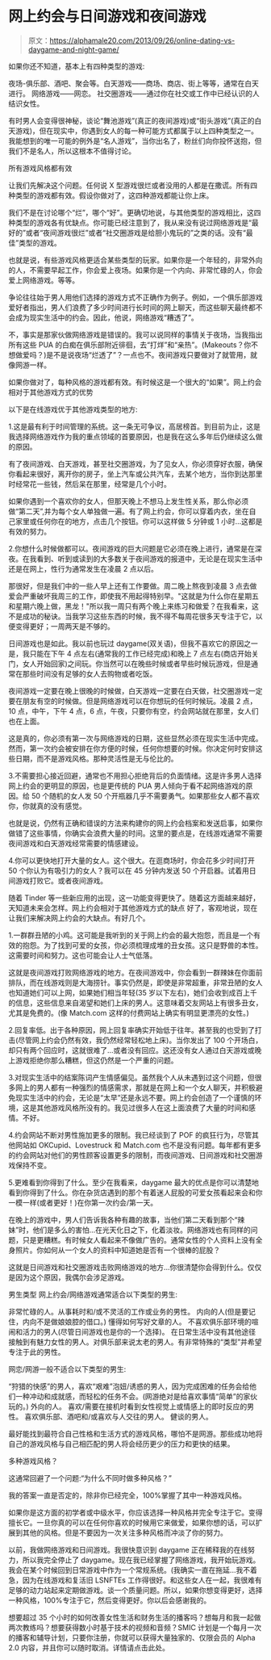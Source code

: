 # 网上约会与日间游戏和夜间游戏

> 原文：<https://alphamale20.com/2013/09/26/online-dating-vs-daygame-and-night-game/>

如果你还不知道，基本上有四种类型的游戏:

夜场-俱乐部、酒吧、聚会等。白天游戏——商场、商店、街上等等，通常在白天进行。
网络游戏——网恋。
社交圈游戏——通过你在社交或工作中已经认识的人结识女性。

有时男人会变得很神秘，谈论“舞池游戏”(真正的夜间游戏)或“街头游戏”(真正的白天游戏)，但在现实中，你遇到女人的每一种可能方式都属于以上四种类型之一。我能想到的唯一可能的例外是“名人游戏”，当你出名了，粉丝们向你投怀送抱，但我们不是名人，所以这根本不值得讨论。

所有游戏风格都有效

让我们先解决这个问题。任何说 X 型游戏很烂或者没用的人都是在撒谎。所有四种类型的游戏都有效。假设你做对了，这四种游戏都能让你上床。

我们不是在讨论哪个“烂”，哪个“好”。更确切地说，与其他类型的游戏相比，这四种类型的游戏各有优缺点。你可能已经注意到了，我从来没有说过网络游戏是“最好的”或者“夜间游戏很烂”或者“社交圈游戏是给胆小鬼玩的”之类的话。没有“最佳”类型的游戏。

也就是说，有些游戏风格更适合某些类型的玩家。如果你是一个年轻的，非常外向的人，不需要早起工作，你会爱上夜场。如果你是一个内向、非常忙碌的人，你会爱上网络游戏。等等。

争论往往始于男人用他们选择的游戏方式不正确作为例子。例如，一个俱乐部游戏爱好者指出，男人们浪费了多少时间进行长时间的网上聊天，而这些聊天最终都不会成为现实生活中的约会。因此，他说，网络游戏“糟透了”。

不，事实是那家伙做网络游戏是错误的。我可以说同样的事情关于夜场，当我指出所有这些 PUA 的白痴在俱乐部附近徘徊，去“打烊”和“亲热”。(Makeouts？你不想做爱吗？)是不是说夜场“烂透了”？一点也不。夜间游戏只要做对了就管用，就像网游一样。

如果你做对了，每种风格的游戏都有效。有时候这是一个很大的“如果”。网上约会相对于其他游戏方式的优势

以下是在线游戏优于其他游戏类型的地方:

1.这是最有利于时间管理的系统。这一条无可争议，高居榜首。到目前为止，这是我选择网络游戏作为我的重点领域的首要原因，也是我在这么多年后仍继续这么做的原因。

有了夜间游戏、白天游戏，甚至社交圈游戏，为了见女人，你必须穿好衣服，确保你看起来很好，离开你的房子，坐上汽车或公共汽车，去某个地方，当你到达那里时经常花一些钱，然后呆在那里，经常是几个小时。

如果你遇到一个喜欢你的女人，但那天晚上不想马上发生性关系，那么你必须做“第二天”,并为每个女人单独做一遍。有了网上约会，你可以穿着内衣，坐在自己家里或任何你在的地方，点击几个按钮。你可以这样做 5 分钟或 1 小时...这都是有效的努力。

2.你想什么时候做都可以。夜间游戏的巨大问题是它必须在晚上进行，通常是在深夜。在我看到、听到或读到的大多数关于夜间游戏的报道中，无论是在现实生活中还是在网上，性行为通常发生在凌晨 2 点以后。

那很好，但是我们中的一些人早上还有工作要做。周二晚上熬夜到凌晨 3 点去做爱会严重破坏我周三的工作，即使我不用起得特别早。"这就是为什么你在星期五和星期六晚上做，黑龙！"所以我一周只有两个晚上来练习和做爱？在我看来，这不是成功的秘诀。当我学习这些东西的时候，我不得不每周花很多天专注于它，以便变得更好；一周两天是不够的。

日间游戏也是如此。我以前也玩过 daygame(双关语)，但我不喜欢它的原因之一是，我只能在下午 4 点左右(通常我的工作已经完成)和晚上 7 点左右(商店开始关门，女人开始回家)之间玩。你当然可以在晚些时候或者早些时候玩游戏，但是通常在那些时间没有足够的女人去购物或者吃饭。

夜间游戏一定要在晚上很晚的时候做，白天游戏一定要在白天做，社交圈游戏一定要在朋友有空的时候做。但是网络游戏可以在你想玩的任何时候玩。凌晨 2 点，10 点，中午，下午 4 点，6 点，午夜，只要你有空，约会网站就在那里，女人们也在上面。

这是真的，你必须有第一次与网络游戏的日期，这些显然必须在现实生活中完成。然而，第一次约会被安排在你方便的时候，任何你想要的时候。你决定何时安排这些日期，而不是游戏风格。那种灵活性是无与伦比的。

3.不需要担心接近回避，通常也不用担心拒绝背后的负面情绪。这是许多男人选择网上约会的更明显的原因，也是更传统的 PUA 男人倾向于看不起网络游戏的原因。给 50 个随机的女人发 50 个开瓶器几乎不需要勇气。如果那些女人都不喜欢你，你就真的没有感觉。

也就是说，仍然有正确和错误的方法来构建你的网上约会档案和发送启事，如果你做错了这些事情，你确实会浪费大量的时间。这里的要点是，在线游戏通常不需要夜间游戏和白天游戏经常需要的情感建设。

4.你可以更快地打开大量的女人。这个很大。在逛商场时，你会花多少时间打开 50 个你认为有吸引力的女人？我可以在 45 分钟内发送 50 个开启器。试着用日间游戏打败它。或者夜间游戏。

随着 Tinder 等一些新应用的出现，这一功能变得更快了。随着这方面越来越好，天知道未来会怎样。网上约会相对于其他游戏方式的缺点
好了，客观地说，现在让我们来解决网上约会的大缺点。有好几个。

1.一群群丑陋的小鸡。这可能是我听到的关于网上约会的最大抱怨，而且是一个有效的抱怨。为了找到可爱的女孩，你必须梳理成堆的丑女孩。这只是野兽的本性。这需要时间和努力。这也可能会让人士气低落。

这就是夜间游戏打败网络游戏的地方。在夜间游戏中，你会看到一群辣妹在你面前排队，而在线游戏则是大海捞针。事实仍然是，即使是非常超重，非常丑陋的女人也知道她们可以上网，如果她们相当年轻(35 岁以下左右)，她们会收到成百上千的信息，这些信息来自渴望和她们上床的男人。这意味着交友网站上有很多丑女，尤其是免费的。(像 Match.com 这样的付费网站上确实有明显更漂亮的女性。)

2.回复率低。出于各种原因，网上回复率确实开始低于往年。甚至我的也受到了打击(尽管网上约会仍然有效，我仍然经常轻松地上床)。当你发出了 100 个开场白，却只有两个回应时，这就很难了...或者没有回应。这还没有女人通过白天游戏或晚上游戏拒绝你那么糟糕，但这仍然是一个严重的问题。

3.对现实生活中的结案陈词产生情感偏见。虽然我个人从未遇到过这个问题，但很多网上的男人都有一种强烈的情感需求，那就是在网上和一个女人聊天，并积极避免现实生活中的约会，无论是“太早”还是永远不要。网上约会创造了一个谨慎的环境，这是其他游戏风格所没有的。我见过很多人在这上面浪费了大量的时间和感情。不好。

4.约会网站不断对男性施加更多的限制。我已经谈到了 POF 的疯狂行为，尽管其他网站如 OKCupid、Lovestruck 和 Match.com 也不是没有问题。每年都有更多的约会网站对他们的男性顾客设置更多的限制，而夜间游戏、日间游戏和社交圈游戏保持不变。

5.更难看到你得到了什么。至少在我看来，daygame 最大的优点是你可以清楚地看到你得到了什么。你在杂货店遇到的那个有着迷人屁股的可爱女孩看起来会和你一模一样(或者更好！)在你第一次约会/第一天。

在晚上的游戏中，男人们告诉我各种有趣的故事，当他们第二天看到那个“辣妹”时，他们是多么的害怕...在光天化日之下，化着淡妆。网络游戏也有同样的问题，只是更糟糕。有时候女人看起来不像做广告的。通常女性的个人资料上没有全身照片。你如何从一个女人的资料中知道她是否有一个很棒的屁股？

这就是日间游戏和社交圈游戏击败网络游戏的地方...你很清楚你会得到什么。仅仅是因为这个原因，我偶尔会涉足游戏。

男生类型
网上约会/网络游戏通常适合以下类型的男生:

非常忙碌的人。从事耗时和/或不灵活的工作或业务的男性。
内向的人(但是要记住，内向不是做娘娘腔的借口。)
懂得如何写好文章的人。
不喜欢俱乐部环境的喧闹和活力的男人(尽管日间游戏也是你的一个选择)。
在日常生活中没有其他途径接触到有魅力女性的男人。对俱乐部来说太老的男人。有非常特殊的“类型”并希望专注于此的男性。

网恋/网游一般不适合以下类型的男生:

“狩猎的快感”的男人，喜欢“艰难”泡妞/诱惑的男人，因为完成困难的任务会给他们一种冲动和成就感，而轻松的任务不会。(网游绝对是给喜欢事情“简单”的家伙玩的。)
外向的人。
喜欢/需要在接机时看到女性视觉上或情感上的即时反应的男性。
喜欢俱乐部、酒吧和/或喜欢与人交往的男人。
健谈的男人。

最好能找到最符合自己性格和生活方式的游戏风格，哪怕不是网游。那些成功地将自己的游戏风格与自己相匹配的男人将会经历更少的压力和更快的结果。

多种游戏风格？

这通常回避了一个问题:“为什么不同时做多种风格？”

我的答案一直是否定的，除非你已经完全，100%掌握了其中一种游戏风格。

如果你是这方面的初学者或中级水平，你应该选择一种风格并完全专注于它。变得擅长它。一旦你真的可以在任何你喜欢的时候用它来做爱，如果你想的话，可以扩展到其他的风格。但是不要因为一次关注多种风格而冲淡了你的努力。

以前，我做网络游戏和日间游戏。我很快意识到 daygame 正在稀释我的在线努力，所以我完全停止了 daygame。现在我已经掌握了网络游戏，我开始玩游戏。我会在某个时候回到日常游戏中作为一个常规系统。(我确实一直在拖延...我不着急，因为在线游戏和复活旧 LSNFTEs 工作得很好。和这些女人在一起，我很难有足够的动力站起来定期做游戏。谈一个质量问题。所以，如果你想变得更好，选择一种风格，100%专注于它，然后变得更好。你以后会感谢我的。

想要超过 35 个小时的如何改善女性生活和财务生活的播客吗？想每月和我一起做两次教练吗？想要获得数小时基于技术的视频和音频？SMIC 计划是一个每月一次的播客和辅导计划，只要你注册，你就可以获得大量独家的、仅限会员的 Alpha 2.0 内容，并且你可以随时取消。详情请点击此处。